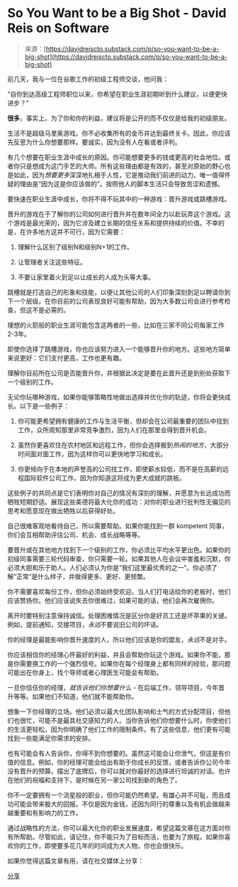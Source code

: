 <!--yml

分类：未分类

日期：2024-05-29 13:20:17

-->

# So You Want to be a Big Shot - David Reis on Software

> 来源：[https://davidreiscto.substack.com/p/so-you-want-to-be-a-big-shot](https://davidreiscto.substack.com/p/so-you-want-to-be-a-big-shot)

前几天，我与一位在谷歌工作的初级工程师交谈，他问我：

“自你到达高级工程师职位以来，你希望在职业生涯初期听到什么建议，以便更快进步？”

**很多**，事实上。为了你和你的利益，建议将是公开的而不仅仅是给我的初级朋友。

生活不是超级马里奥游戏。你不必收集所有的金币并达到最终关卡。因此，你应该先反思为什么你想要那样。要诚实，因为没有人在看或者评判。

有几个想要在职业生涯中成长的原因。你可能想要更多的钱或更高的社会地位。或者你只是想成为这门手艺的大师。所有这些理由都是有效的，甚至对原始的野心也是如此，因为*想要更多*深深地扎根于人性，它是推动我们前进的动力。唯一值得怀疑的理由是“因为这是你应该做的”。按照他人的脚本生活只会导致苦涩和遗憾。

要快速在职业生涯中成长，你将不得不玩其中的一种游戏：晋升游戏或跳槽游戏。

晋升的游戏在于了解你的公司如何进行晋升并在数年间全力以赴玩弄这个游戏。这个游戏是最光荣的，因为它涉及建立长期的信任关系和提供持续的价值。不幸的是，在许多地方这并不可行，因为它需要：

1.  理解什么区别了级别N和级别N+1的工作。

1.  让管理者关注这些特征。

1.  不要让家里着火到足以让成长的人成为头等大事。

跳槽就是打造自己的形象和技能，以便让其他公司的人们印象深刻到足以聘请你到下一个层级。在你目前的公司表现良好可能有帮助，因为大多数公司会进行参考检查，但这不是必需的。

理想的火箭般的职业生涯可能包含这两者的一些，比如在三家不同公司每家工作2-3年。

即使你选择了跳槽游戏，你也应该努力进入一个能够晋升你的地方。这些地方简单来说更好：它们支付更高，工作也更有趣。

理解你目前所在公司是否能晋升你，并根据此决定是要在此晋升还是到别处获取下一个级别的工作。

无论你玩哪种游戏，如果你能够策略性地做出选择并优化你的轨迹，你将会更快成长。以下是一些例子：

1.  你可能更希望拥有健康的工作与生活平衡，但却会在公司最重要的团队中找到工作，众所周知那里非常竞争激烈，因为人们在那里会得到晋升机会。

1.  虽然你更喜欢住在农村地区和远程工作，但你会选择搬到*热闹的地方*，大部分时间面对面工作，因为这样你可以更快地学习和成长。

1.  你更倾向于在本地的声誉高的公司找工作，即使薪水较低，而不是在高薪的远程国际软件公司工作，因为你知道这将成为更大成就的跳板。

这些例子的共同点是它们表明你对自己的情况有深刻的理解，并愿意为长远成功而牺牲短期舒适。展现这些美德将最大化你的成功：对你的职业进行批判性无偏见的思考和愿意现在做出牺牲以后获得好处。

自己很难客观地看待自己，所以需要帮助。如果你能找到一群 kompetent 同事，你们会互相帮助评估公司、机会、成长战略等等。

要晋升或在其他地方找到下一个级别的工作，你必须比平均水平更出色。如果你的初级同事需要三轮代码审查，你只需要一轮。如果其他人在会议中害羞和沉默，你必须大胆和乐于助人。人们必须认为你是“我们这里最优秀的之一”。你必须了解“正常”是什么样子，并做得更多、更好、更频繁。

你不需要喜欢每份工作，但你必须始终受欢迎。当人们打电话给你的老板时，他们应该赞扬你。他们应该说失去你很难过，如果可能的话，他们会再次雇佣你。

离开时要特别注意保持诚信。处理困难情况是区分你是好员工还是坏苹果的关键。例如，提前通知，交接项目，*永远*不要说旧公司的坏话。

你的经理是最能影响你晋升速度的人，所以他们应该是你的盟友，*永远*不是对手。

你应该相信你的经理心怀最好的利益，并且会帮助你玩这个游戏。如果你不能，那是你需要换工作的一个强烈信号。如果你在每个经理身上都有同样的经验，那问题可能出在你身上，找个导师或者心理医生可能会有帮助。

一旦你信任你的经理，*就告诉他们你想要什么* - 在后端工作，领导项目，今年晋升等等。如果他们不知道，他们就不能帮助你。

想象一下你经理的立场。他们必须以最大化团队影响和士气的方式分配项目，但他们也很忙，可能不是最具社交感知力的人。当你告诉他们你想要什么时，你使他们的生活更轻松，因为你明确了他们工作的限制条件。有了这些信息，他们更有可能找到一些能满足你需求的安排。

也有可能会有人告诉你，你得不到你想要的。虽然这可能会让你泄气，但这是有价值的信息。例如，你的经理可能会给出有助于你成长的反馈，或者告诉你公司今年没有晋升的预算。摆出了底牌后，你可以就对你最好的选择进行坦诚的对话。也许在他们的祝福和支持下，是时候在另一家公司找到新的角色了。

你不一定要拥有一个流星般的职业，但你可能仍然希望。有雄心并不可耻，而且成功可能会带来极大的回报。不仅是因为金钱，还因为同行的尊重以及有机会做越来越重要和有影响力的工作。

通过战略性的方法，你可以最大化你的职业发展速度，希望这篇文章在这方面对你有所帮助。尽管如此，请记住，你不能只为了目标而活，也要为了旅程。如果你喜欢你的工作，即使要多花几年的时间成为大人物，你也会很快乐。

如果你觉得这篇文章有用，请在社交媒体上分享：

[分享](https://davidreiscto.substack.com/p/so-you-want-to-be-a-big-shot?utm_source=substack&utm_medium=email&utm_content=share&action=share)
